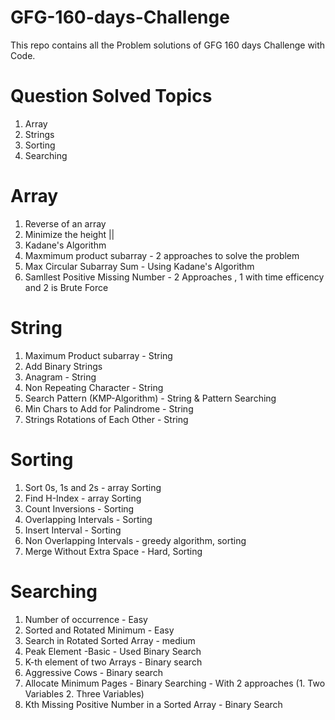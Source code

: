 # GFG-160-days-Challenge
This repo contains all the Problem solutions of GFG 160 days Challenge with Code. 
# Question Solved Topics
1. Array
2. Strings
3. Sorting
4. Searching
# Array
1. Reverse of an array
2. Minimize the height ||
3. Kadane's Algorithm
4. Maxmimum product subarray - 2 approaches to solve the problem
5. Max Circular Subarray Sum - Using Kadane's Algorithm
6. Samllest Positive Missing Number - 2 Approaches , 1 with time efficency and 2 is Brute Force
# String
1. Maximum Product subarray - String
2. Add Binary Strings
3. Anagram - String
4. Non Repeating Character - String
5. Search Pattern (KMP-Algorithm) - String & Pattern Searching
6. Min Chars to Add for Palindrome - String
7. Strings Rotations of Each Other - String
# Sorting
1. Sort 0s, 1s and 2s - array Sorting
2. Find H-Index - array Sorting
3. Count Inversions - Sorting
4. Overlapping Intervals - Sorting
5. Insert Interval - Sorting
6. Non Overlapping Intervals - greedy algorithm, sorting
7. Merge Without Extra Space - Hard, Sorting
# Searching
1. Number of occurrence - Easy
2. Sorted and Rotated Minimum - Easy
3. Search in Rotated Sorted Array - medium
4. Peak Element -Basic - Used Binary Search
5. K-th element of two Arrays - Binary search
6. Aggressive Cows - Binary search
7. Allocate Minimum Pages - Binary Searching - With 2 approaches (1. Two Variables 2. Three Variables)
8. Kth Missing Positive Number in a Sorted Array - Binary Search
